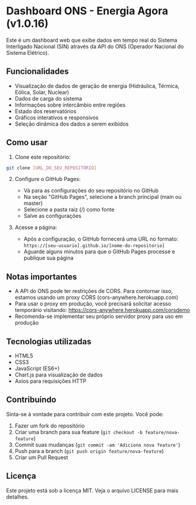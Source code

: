 # Dashboard ONS - Energia Agora (v1.0.16)

Este é um dashboard web que exibe dados em tempo real do Sistema Interligado Nacional (SIN) através da API do ONS (Operador Nacional do Sistema Elétrico).

## Funcionalidades

- Visualização de dados de geração de energia (Hidráulica, Térmica, Eólica, Solar, Nuclear)
- Dados de carga do sistema
- Informações sobre intercâmbio entre regiões
- Estado dos reservatórios
- Gráficos interativos e responsivos
- Seleção dinâmica dos dados a serem exibidos

## Como usar

1. Clone este repositório:
```bash
git clone [URL_DO_SEU_REPOSITÓRIO]
```

2. Configure o GitHub Pages:
   - Vá para as configurações do seu repositório no GitHub
   - Na seção "GitHub Pages", selecione a branch principal (main ou master)
   - Selecione a pasta raiz (/) como fonte
   - Salve as configurações

3. Acesse a página:
   - Após a configuração, o GitHub fornecerá uma URL no formato: `https://[seu-usuario].github.io/[nome-do-repositorio]`
   - Aguarde alguns minutos para que o GitHub Pages processe e publique sua página

## Notas importantes

- A API do ONS pode ter restrições de CORS. Para contornar isso, estamos usando um proxy CORS (cors-anywhere.herokuapp.com)
- Para usar o proxy em produção, você precisará solicitar acesso temporário visitando: https://cors-anywhere.herokuapp.com/corsdemo
- Recomenda-se implementar seu próprio servidor proxy para uso em produção

## Tecnologias utilizadas

- HTML5
- CSS3
- JavaScript (ES6+)
- Chart.js para visualização de dados
- Axios para requisições HTTP

## Contribuindo

Sinta-se à vontade para contribuir com este projeto. Você pode:
1. Fazer um fork do repositório
2. Criar uma branch para sua feature (`git checkout -b feature/nova-feature`)
3. Commit suas mudanças (`git commit -am 'Adiciona nova feature'`)
4. Push para a branch (`git push origin feature/nova-feature`)
5. Criar um Pull Request

## Licença

Este projeto está sob a licença MIT. Veja o arquivo LICENSE para mais detalhes. 